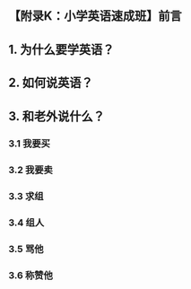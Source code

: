 ## 【附录K：小学英语速成班】前言


## 1. 为什么要学英语？



## 2. 如何说英语？


## 3. 和老外说什么？


### 3.1 我要买

### 3.2 我要卖

### 3.3 求组

### 3.4 组人

### 3.5 骂他

### 3.6 称赞他






